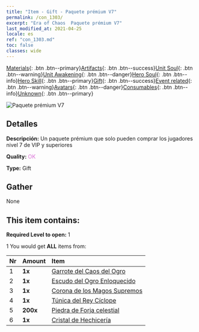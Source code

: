 ```yaml
---
title: "Item - Gift - Paquete prémium V7"
permalink: /con_1303/
excerpt: "Era of Chaos  Paquete prémium V7"
last_modified_at: 2021-04-25
locale: es
ref: "con_1303.md"
toc: false
classes: wide
---
```

 [Materials](/ItemsES/){: .btn .btn--primary}[Artifacts](/ItemsES/Artifacts/){: .btn .btn--success}[Unit Soul](/ItemsES/UnitSoul/){: .btn .btn--warning}[Unit Awakening](/ItemsES/UnitAwakening/){: .btn .btn--danger}[Hero Soul](/ItemsES/HeroSoul/){: .btn .btn--info}[Hero Skill](/ItemsES/HeroSkill/){: .btn .btn--primary}[Gift](/ItemsES/Gift/){: .btn .btn--success}[Event related](/ItemsES/Events/){: .btn .btn--warning}[Avatars](/ItemsES/Avatars/){: .btn .btn--danger}[Consumables](/ItemsES/Consumables/){: .btn .btn--info}[Unknown](/ItemsES/Unknown/){: .btn .btn--primary}

 ![Paquete prémium V7](/images/t/i_905007.png)

## Detalles
 **Descripción:** Un paquete prémium que solo pueden comprar los jugadores nivel 7 de VIP y superiores

 **Quality:** <span style="color: #DA70D6">OK</span>

 **Type:** Gift

## Gather

  None

## This item contains:

 **Required Level to open:** 1

 1 You would get **ALL** items  from:

  | Nr | Amount |     Item    |
  |:---|:-------|:------------|
  | 1 |  **1x** | [Garrote del Caos del Ogro](/ItemsES/art_125/) |  | 
  | 2 |  **1x** | [Escudo del Ogro Enloquecido](/ItemsES/art_126/) |  | 
  | 3 |  **1x** | [Corona de los Magos Supremos](/ItemsES/art_127/) |  | 
  | 4 |  **1x** | [Túnica del Rey Cíclope](/ItemsES/art_128/) |  | 
  | 5 |  **200x** | [Piedra de Forja celestial](/ItemsES/art_188/) |  | 
  | 6 |  **1x** | [Cristal de Hechicería](/ItemsES/art_189/) |  | 
